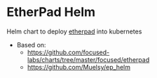 # EtherPad Helm
Helm chart to deploy [etherpad](https://github.com/ether/etherpad-lite) into kubernetes

* Based on:
  - https://github.com/focused-labs/charts/tree/master/focused/etherpad
  - https://github.com/Muelsy/ep_helm
